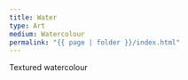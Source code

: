 ```yaml
---
title: Water
type: Art
medium: Watercolour
permalink: "{{ page | folder }}/index.html"
---
```

Textured watercolour
